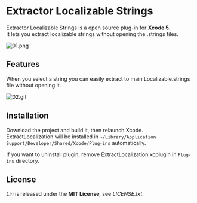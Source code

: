 # Extractor Localizable Strings
Extractor Localizable Strings is a open source plug-in for **Xcode 5**.  
It lets you extract localizable strings without opening the .strings files.


![01.png](http://questbe.at/lin/img/screenshots/01.png)

## Features
When you select a string you can easily extract to main Localizable.strings file without opening it.

![02.gif](http://questbe.at/lin/img/screenshots/02.gif)

## Installation
Download the project and build it, then relaunch Xcode.  
ExtractLocalization will be installed in `~/Library/Application Support/Developer/Shared/Xcode/Plug-ins` automatically.

If you want to uninstall plugin, remove ExtractLocalization.xcplugin in `Plug-ins` directory.

## License
*Lin* is released under the **MIT License**, see *LICENSE.txt*.


